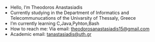 - Hello, I’m Theodoros Anastasiadis
- Currently studying in the Department of Informatics and Telecommunucations of the Univarsity of Thessaly, Greece
- I’m currently learning C,Java,Pyhton,Bash
- How to reach me: Via email: theodorosanastasiadis15@gmail.com
- Academic email: tanastasiadis@uth.gr


<!---
TheodorosAnastasiadis/TheodorosAnastasiadis is a ✨ special ✨ repository because its `README.md` (this file) appears on your GitHub profile.
You can click the Preview link to take a look at your changes.
--->
